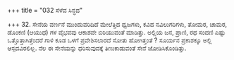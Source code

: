 +++
title = "032 ಸೆಳೆವ ಸಿನ್ಧದ"

+++
32. ಸೇನೆಯ ವರ್ಣನೆ ಮುಂದುವರಿದಿದೆ ಮೇಲೆತ್ತಿದ ಧ್ವಜಗಳು, ಕವಿದ ನವಿಲುಗರಿಗಳು, ತೋಮರ, ಚಾಮರ, ಡೊಂಕಣಿ (ಆಯುಧ) ಗಳ ವೈಭವವು ಆಕಾಶವೇ ಬಿರಿಯುವಂತೆ ಮಾಡಿತ್ತು. ಅಲ್ಲಿಯ ಜನ, ಪ್ರಾಣಿ, ರಥ ಸಂದಣಿ ಎಷ್ಟು ಒತ್ತೊತ್ತಾಗಿತ್ತೆಂದರೆ ಗಾಳಿ ಕೂಡ ಒಳಗೆ ಪ್ರವೇಶಿಸಲಾರದೆ ಸೋತು ಹೋಗಿತ್ತಂತೆ ? ಸೂರ್ಯನ ಪ್ರಕಾಶಕ್ಕೂ ಅಲ್ಲಿ ಆಸ್ಪದವಿರಲಿಲ್ಲ. ನೆಲ ಈ ಸೇನೆಯನ್ನು ಧರಿಸುವುದಕ್ಕೆ ತಿಣುಕಾಡುವಂತೆ ಸೇನೆ ಜೋಡಿಸಿಕೊಂಡಿತ್ತು.